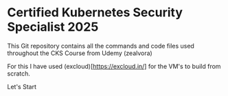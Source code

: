 # Certified Kubernetes Security Specialist 2025

This Git repository contains all the commands and code files used throughout the CKS Course from Udemy (zealvora)

For this I have used (excloud)[https://excloud.in/] for the VM's to build from scratch.


Let's Start
